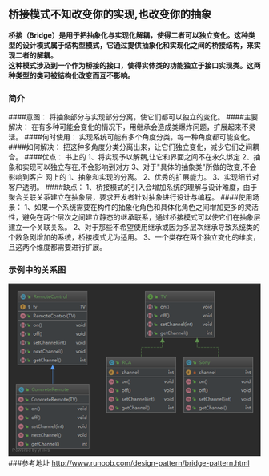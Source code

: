 ## 桥接模式不知改变你的实现,也改变你的抽象

**桥接（Bridge）是用于把抽象化与实现化解耦，使得二者可以独立变化。这种类型的设计模式属于结构型模式，它通过提供抽象化和实现化之间的桥接结构，来实现二者的解耦。**  
**这种模式涉及到一个作为桥接的接口，使得实体类的功能独立于接口实现类。这两种类型的类可被结构化改变而互不影响。**

### 简介
####意图：
    将抽象部分与实现部分分离，使它们都可以独立的变化。
####主要解决：
    在有多种可能会变化的情况下，用继承会造成类爆炸问题，扩展起来不灵活。
####何时使用：
    实现系统可能有多个角度分类，每一种角度都可能变化。
####如何解决：
    把这种多角度分类分离出来，让它们独立变化，减少它们之间耦合。
####优点： 
    书上的
        1、将实现予以解耦,让它和界面之间不在永久绑定
        2、抽象和实现可以独立存在,不会影响到对方
        3、对于"具体的抽象类"所做的改变,不会影响到客户
    网上的
         1、抽象和实现的分离。 
         2、优秀的扩展能力。 
         3、实现细节对客户透明。
####缺点： 
    1、桥接模式的引入会增加系统的理解与设计难度，由于聚合关联关系建立在抽象层，要求开发者针对抽象进行设计与编程。
####使用场景： 
    1、如果一个系统需要在构件的抽象化角色和具体化角色之间增加更多的灵活性，避免在两个层次之间建立静态的继承联系，通过桥接模式可以使它们在抽象层建立一个关联关系。 
    2、对于那些不希望使用继承或因为多层次继承导致系统类的个数急剧增加的系统，桥接模式尤为适用。 
    3、一个类存在两个独立变化的维度，且这两个维度都需要进行扩展。
### 示例中的关系图
![示例中关系图](桥接模式.png)
###参考地址
http://www.runoob.com/design-pattern/bridge-pattern.html